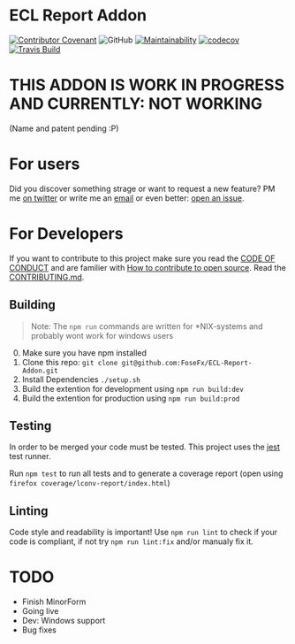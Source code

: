 # ECL Report Addon 
[![Contributor Covenant](https://img.shields.io/badge/Contributor%20Covenant-v1.4%20adopted-ff69b4.svg)](CODE_OF_CONDUCT.md) ![GitHub](https://img.shields.io/github/license/Fosefx/ECL-Report-Addon) [![Maintainability](https://api.codeclimate.com/v1/badges/53d21221c122857a0678/maintainability)](https://codeclimate.com/github/FoseFx/ECL-Report-Addon/maintainability) [![codecov](https://codecov.io/gh/FoseFx/ECL-Report-Addon/branch/master/graph/badge.svg)](https://codecov.io/gh/FoseFx/ECL-Report-Addon) [![Travis Build](https://travis-ci.com/FoseFx/ECL-Report-Addon.svg?branch=master)](https://travis-ci.com/FoseFx/ECL-Report-Addon) 

# THIS ADDON IS WORK IN PROGRESS AND CURRENTLY: NOT WORKING

(Name and patent pending :P)
# For users

Did you discover something strage or want to request a new feature?
PM me [on twitter](https://www.twitter.com/FoseFx) or write me an [email](mailto:info@fosefx.com) or even better: [open an issue](https://github.com/FoseFx/ECL-Report-Addon/issues/new).



# For Developers
If you want to contribute to this project make sure you read the [CODE OF CONDUCT](CODE_OF_CONDUCT.md) and are familier with [How to contribute to open source](https://opensource.guide/how-to-contribute/#a-checklist-before-you-contribute). Read the [CONTRIBUTING.md](CONTRIBUTING.md).

## Building
> Note: The `npm run` commands are written for *NIX-systems and probably wont work for windows users

0. Make sure you have npm installed
1. Clone this repo: `git clone git@github.com:FoseFx/ECL-Report-Addon.git`
2. Install Dependencies `./setup.sh`
3. Build the extention for development using `npm run build:dev`
4. Build the extention for production using `npm run build:prod`

## Testing
In order to be merged your code must be tested.
This project uses the [jest](https://jestjs.io/) test runner.

Run `npm test` to run all tests and to generate a coverage report (open using `firefox coverage/lconv-report/index.html`)

## Linting
Code style and readability is important! Use `npm run lint` to check if your code is compliant, if not try `npm run lint:fix` and/or manualy fix it.

# TODO
- Finish MinorForm
- Going live
- Dev: Windows support
- Bug fixes

